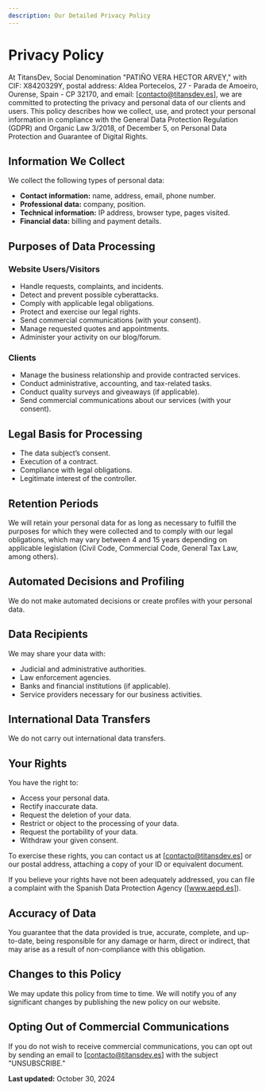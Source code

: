 ```yaml
---
description: Our Detailed Privacy Policy
---
```


# Privacy Policy

At TitansDev, Social Denomination "PATIÑO VERA HECTOR ARVEY," with CIF: X8420329Y, postal address: Aldea Portecelos, 27 - Parada de Amoeiro, Ourense, Spain - CP 32170, and email: [contacto@titansdev.es], we are committed to protecting the privacy and personal data of our clients and users. This policy describes how we collect, use, and protect your personal information in compliance with the General Data Protection Regulation (GDPR) and Organic Law 3/2018, of December 5, on Personal Data Protection and Guarantee of Digital Rights.

## Information We Collect

We collect the following types of personal data:

- **Contact information:** name, address, email, phone number.
- **Professional data:** company, position.
- **Technical information:** IP address, browser type, pages visited.
- **Financial data:** billing and payment details.

## Purposes of Data Processing

### Website Users/Visitors

- Handle requests, complaints, and incidents.
- Detect and prevent possible cyberattacks.
- Comply with applicable legal obligations.
- Protect and exercise our legal rights.
- Send commercial communications (with your consent).
- Manage requested quotes and appointments.
- Administer your activity on our blog/forum.

### Clients

- Manage the business relationship and provide contracted services.
- Conduct administrative, accounting, and tax-related tasks.
- Conduct quality surveys and giveaways (if applicable).
- Send commercial communications about our services (with your consent).

## Legal Basis for Processing

- The data subject’s consent.
- Execution of a contract.
- Compliance with legal obligations.
- Legitimate interest of the controller.

## Retention Periods

We will retain your personal data for as long as necessary to fulfill the purposes for which they were collected and to comply with our legal obligations, which may vary between 4 and 15 years depending on applicable legislation (Civil Code, Commercial Code, General Tax Law, among others).

## Automated Decisions and Profiling

We do not make automated decisions or create profiles with your personal data.

## Data Recipients

We may share your data with:

- Judicial and administrative authorities.
- Law enforcement agencies.
- Banks and financial institutions (if applicable).
- Service providers necessary for our business activities.

## International Data Transfers

We do not carry out international data transfers.

## Your Rights

You have the right to:

- Access your personal data.
- Rectify inaccurate data.
- Request the deletion of your data.
- Restrict or object to the processing of your data.
- Request the portability of your data.
- Withdraw your given consent.

To exercise these rights, you can contact us at [contacto@titansdev.es] or our postal address, attaching a copy of your ID or equivalent document.

If you believe your rights have not been adequately addressed, you can file a complaint with the Spanish Data Protection Agency ([www.aepd.es]).

## Accuracy of Data

You guarantee that the data provided is true, accurate, complete, and up-to-date, being responsible for any damage or harm, direct or indirect, that may arise as a result of non-compliance with this obligation.

## Changes to this Policy

We may update this policy from time to time. We will notify you of any significant changes by publishing the new policy on our website.

## Opting Out of Commercial Communications

If you do not wish to receive commercial communications, you can opt out by sending an email to [contacto@titansdev.es] with the subject "UNSUBSCRIBE."

**Last updated:** October 30, 2024
